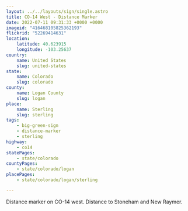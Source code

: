 ```yaml
---
layout: ../../layouts/sign/single.astro
title: CO-14 West - Distance Marker
date: 2022-07-11 09:31:33 +0000 +0000
imageid: "416468105825362193"
flickrid: "52269414631"
location:
    latitude: 40.623915
    longitude: -103.25637
country:
    name: United States
    slug: united-states
state:
    name: Colorado
    slug: colorado
county:
    name: Logan County
    slug: logan
place:
    name: Sterling
    slug: sterling
tags:
    - big-green-sign
    - distance-marker
    - sterling
highway:
    - co14
statePages:
    - state/colorado
countyPages:
    - state/colorado/logan
placePages:
    - state/colorado/logan/sterling

---
```

Distance marker on CO-14 west.  Distance to Stoneham and New Raymer.
